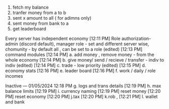 1. fetch my balance
2. tranfer money from a to b
3. sent x amount to all ( for adimns only)
4. sent money from bank to a
5. get leaderboard

Every server has independent economy
[12:11 PM]
Role authorization- admin (discord default), manager role - set and different server wise, chomunity - by default all , can be set to a role
(edited)
[12:13 PM]
command modules
[12:14 PM]
a. add money , remove money - from the whole economy
[12:14 PM]
b. give money/ send / recieve / transfer - indiv to indiv (edited)
[12:14 PM]
c. trade - low priority (edited)
[12:15 PM]
d. economy stats
[12:16 PM]
e. leader board
[12:16 PM]
f. work / daily / role incomes

Inactive — 01/05/2024 12:18 PM
g. logs and trans details
[12:19 PM]
h. max balance limits
[12:19 PM]
i. currency naming
[12:19 PM]
reset money
[12:20 PM]
reset economy
[12:20 PM]
j.tax
[12:20 PM]
k.rob ,
[12:21 PM]
l. wallet and bank
